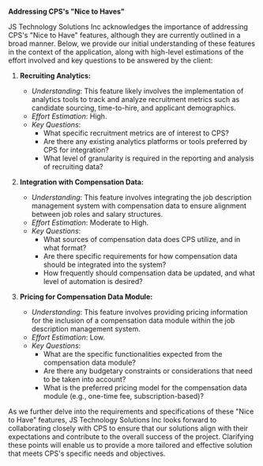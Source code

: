 **Addressing CPS's "Nice to Haves"**

JS Technology Solutions Inc acknowledges the importance of addressing CPS's "Nice to Have" features, although they are currently outlined in a broad manner. Below, we provide our initial understanding of these features in the context of the application, along with high-level estimations of the effort involved and key questions to be answered by the client:

1. **Recruiting Analytics:**
   - *Understanding*: This feature likely involves the implementation of analytics tools to track and analyze recruitment metrics such as candidate sourcing, time-to-hire, and applicant demographics.
   - *Effort Estimation*: High.
   - *Key Questions*:
     - What specific recruitment metrics are of interest to CPS?
     - Are there any existing analytics platforms or tools preferred by CPS for integration?
     - What level of granularity is required in the reporting and analysis of recruiting data?

2. **Integration with Compensation Data:**
   - *Understanding*: This feature involves integrating the job description management system with compensation data to ensure alignment between job roles and salary structures.
   - *Effort Estimation*: Moderate to High.
   - *Key Questions*:
     - What sources of compensation data does CPS utilize, and in what format?
     - Are there specific requirements for how compensation data should be integrated into the system?
     - How frequently should compensation data be updated, and what level of automation is desired?

3. **Pricing for Compensation Data Module:**
   - *Understanding*: This feature involves providing pricing information for the inclusion of a compensation data module within the job description management system.
   - *Effort Estimation*: Low.
   - *Key Questions*:
     - What are the specific functionalities expected from the compensation data module?
     - Are there any budgetary constraints or considerations that need to be taken into account?
     - What is the preferred pricing model for the compensation data module (e.g., one-time fee, subscription-based)?

As we further delve into the requirements and specifications of these "Nice to Have" features, JS Technology Solutions Inc looks forward to collaborating closely with CPS to ensure that our solutions align with their expectations and contribute to the overall success of the project. Clarifying these points will enable us to provide a more tailored and effective solution that meets CPS's specific needs and objectives.
